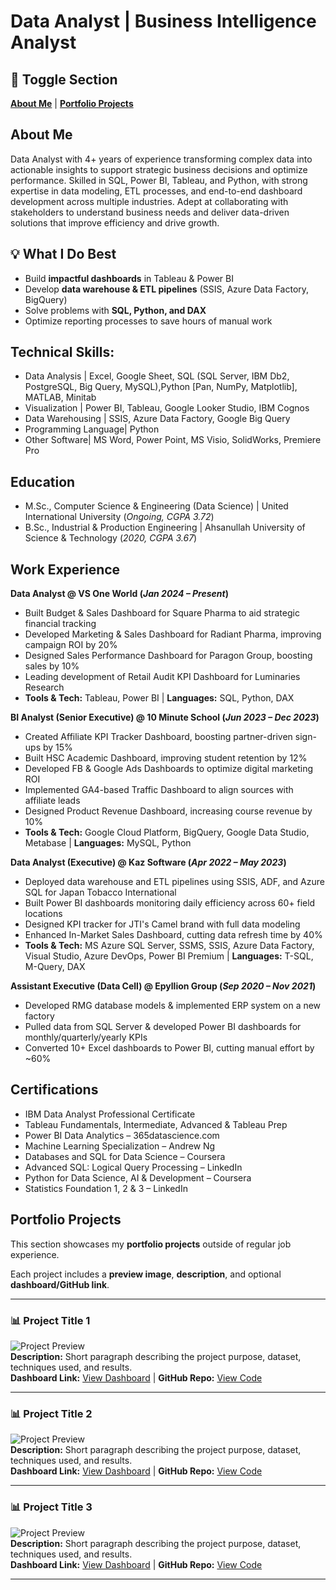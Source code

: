 # Data Analyst | Business Intelligence Analyst

## 🔀 Toggle Section
[**About Me**](#about-me) | [**Portfolio Projects**](#portfolio-projects)

## About Me  
Data Analyst with 4+ years of experience transforming complex data into actionable insights to support strategic business decisions and optimize performance. Skilled in SQL, Power BI, Tableau, and Python, with strong expertise in data modeling, ETL processes, and end-to-end dashboard development across multiple industries. Adept at collaborating with stakeholders to understand business needs and deliver data-driven solutions that improve efficiency and drive growth.

  ## 💡 What I Do Best  
  - Build **impactful dashboards** in Tableau & Power BI  
  - Develop **data warehouse & ETL pipelines** (SSIS, Azure Data Factory, BigQuery)  
  - Solve problems with **SQL, Python, and DAX**  
  - Optimize reporting processes to save hours of manual work  

## Technical Skills: 
- Data Analysis | Excel, Google Sheet, SQL (SQL Server, IBM Db2, PostgreSQL, Big Query, MySQL),Python [Pan, NumPy, Matplotlib], MATLAB, Minitab
- Visualization | Power BI, Tableau, Google Looker Studio, IBM Cognos
- Data Warehousing | SSIS, Azure Data Factory, Google Big Query
- Programming Language| Python
- Other Software| MS Word, Power Point, MS Visio, SolidWorks, Premiere Pro

## Education
- M.Sc., Computer Science & Engineering (Data Science) | United International University (_Ongoing, CGPA 3.72_)  
- B.Sc., Industrial & Production Engineering | Ahsanullah University of Science & Technology (_2020, CGPA 3.67_)  

## Work Experience
**Data Analyst @ VS One World (_Jan 2024 – Present_)**
- Built Budget & Sales Dashboard for Square Pharma to aid strategic financial tracking  
- Developed Marketing & Sales Dashboard for Radiant Pharma, improving campaign ROI by 20%  
- Designed Sales Performance Dashboard for Paragon Group, boosting sales by 10%  
- Leading development of Retail Audit KPI Dashboard for Luminaries Research  
- **Tools & Tech:** Tableau, Power BI | **Languages:** SQL, Python, DAX

**BI Analyst (Senior Executive) @ 10 Minute School (_Jun 2023 – Dec 2023_)**
- Created Affiliate KPI Tracker Dashboard, boosting partner-driven sign-ups by 15%  
- Built HSC Academic Dashboard, improving student retention by 12%  
- Developed FB & Google Ads Dashboards to optimize digital marketing ROI  
- Implemented GA4-based Traffic Dashboard to align sources with affiliate leads  
- Designed Product Revenue Dashboard, increasing course revenue by 10%  
- **Tools & Tech:** Google Cloud Platform, BigQuery, Google Data Studio, Metabase | **Languages:** MySQL, Python

**Data Analyst (Executive) @ Kaz Software (_Apr 2022 – May 2023_)**
- Deployed data warehouse and ETL pipelines using SSIS, ADF, and Azure SQL for Japan Tobacco International  
- Built Power BI dashboards monitoring daily efficiency across 60+ field locations  
- Designed KPI tracker for JTI's Camel brand with full data modeling  
- Enhanced In-Market Sales Dashboard, cutting data refresh time by 40%  
- **Tools & Tech:** MS Azure SQL Server, SSMS, SSIS, Azure Data Factory, Visual Studio, Azure DevOps, Power BI Premium | **Languages:** T-SQL, M-Query, DAX

**Assistant Executive (Data Cell) @ Epyllion Group (_Sep 2020 – Nov 2021_)**
- Developed RMG database models & implemented ERP system on a new factory  
- Pulled data from SQL Server & developed Power BI dashboards for monthly/quarterly/yearly KPIs  
- Converted 10+ Excel dashboards to Power BI, cutting manual effort by ~60%  

## Certifications
- IBM Data Analyst Professional Certificate  
- Tableau Fundamentals, Intermediate, Advanced & Tableau Prep  
- Power BI Data Analytics – 365datascience.com  
- Machine Learning Specialization – Andrew Ng  
- Databases and SQL for Data Science – Coursera  
- Advanced SQL: Logical Query Processing – LinkedIn  
- Python for Data Science, AI & Development – Coursera  
- Statistics Foundation 1, 2 & 3 – LinkedIn  


## Portfolio Projects  

  This section showcases my **portfolio projects** outside of regular job experience.  

  Each project includes a **preview image**, **description**, and optional **dashboard/GitHub link**.  

  ---

  ### 📊 Project Title 1  
  ![Project Preview](image_link_here)  
  **Description:** Short paragraph describing the project purpose, dataset, techniques used, and results.  
  **Dashboard Link:** [View Dashboard](dashboard_link_here) | **GitHub Repo:** [View Code](github_repo_link_here)  

  ---

  ### 📊 Project Title 2  
  ![Project Preview](image_link_here)  
  **Description:** Short paragraph describing the project purpose, dataset, techniques used, and results.  
  **Dashboard Link:** [View Dashboard](dashboard_link_here) | **GitHub Repo:** [View Code](github_repo_link_here)  

  ---

  ### 📊 Project Title 3  
  ![Project Preview](image_link_here)  
  **Description:** Short paragraph describing the project purpose, dataset, techniques used, and results.  
  **Dashboard Link:** [View Dashboard](dashboard_link_here) | **GitHub Repo:** [View Code](github_repo_link_here)  

  ---



